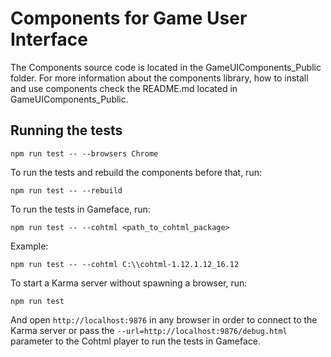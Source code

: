 # Components for Game User Interface

The Components source code is located in the GameUIComponents_Public folder.
For more information about the components library, how to install and use components
check the README.md located in GameUIComponents_Public.

## Running the tests

```
npm run test -- --browsers Chrome
```

To run the tests and rebuild the components before that, run:

```
npm run test -- --rebuild
```

To run the tests in Gameface, run:

```
npm run test -- --cohtml <path_to_cohtml_package>
```

Example:

```
npm run test -- --cohtml C:\\cohtml-1.12.1.12_16.12
```

To start a Karma server without spawning a browser, run:

```
npm run test
```

And open `http://localhost:9876` in any browser in order to connect to the Karma server or
pass the `--url=http://localhost:9876/debug.html` parameter to the Cohtml player to run the
tests in Gameface.